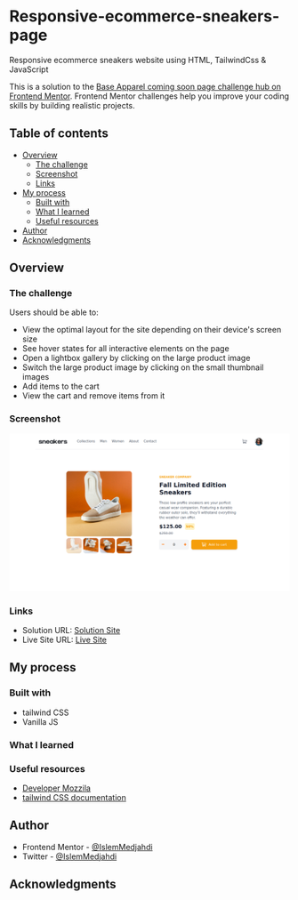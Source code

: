 ﻿# Responsive-ecommerce-sneakers-page
Responsive ecommerce sneakers website using HTML, TailwindCss &amp; JavaScript

This is a solution to the [Base Apparel coming soon page challenge hub on Frontend Mentor](hhttps://www.frontendmentor.io/challenges/ecommerce-product-page-UPsZ9MJp6). Frontend Mentor challenges help you improve your coding skills by building realistic projects. 

## Table of contents

- [Overview](#overview)
  - [The challenge](#the-challenge)
  - [Screenshot](#screenshot)
  - [Links](#links)
- [My process](#my-process)
  - [Built with](#built-with)
  - [What I learned](#what-i-learned)
  - [Useful resources](#useful-resources)
- [Author](#author)
- [Acknowledgments](#acknowledgments)


## Overview

### The challenge

Users should be able to:

- View the optimal layout for the site depending on their device's screen size
- See hover states for all interactive elements on the page
- Open a lightbox gallery by clicking on the large product image
- Switch the large product image by clicking on the small thumbnail images
- Add items to the cart
- View the cart and remove items from it

### Screenshot

![](./Screenshot.png)

### Links

- Solution URL: [Solution Site](https://www.frontendmentor.io/solutions/responsive-ecommerce-sneakers-page-using-tailwind-0I0Cc8fXm)
- Live Site URL: [Live Site](https://islemmedjahdi.github.io/Responsive-ecommerce-sneakers-page/)

## My process

### Built with

- tailwind CSS
- Vanilla JS

### What I learned
 
### Useful resources

- [Developer Mozzila](https://developer.mozilla.org) 
- [tailwind CSS documentation](https://tailwindcss.com/)

## Author

- Frontend Mentor - [@IslemMedjahdi](https://www.frontendmentor.io/profile/IslemMedjahdi)
- Twitter - [@IslemMedjahdi](https://twitter.com/IslemMedjahdi)


## Acknowledgments
